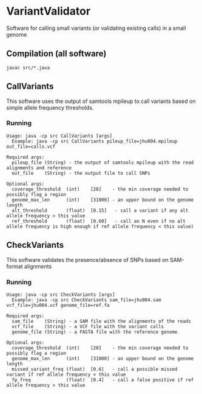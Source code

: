 # VariantValidator

Software for calling small variants (or validating existing calls) in a small genome

## Compilation (all software)

```
javac src/*.java

```

## CallVariants

This software uses the output of samtools mpileup to call variants based on simple allele frequency thresholds.

### Running

```
Usage: java -cp src CallVariants [args]
  Example: java -cp src CallVariants pileup_file=jhu004.mpileup out_file=calls.vcf

Required args:
  pileup_file (String) - the output of samtools mpileup with the read alignments and reference
  out_file    (String) - the output file to call SNPs

Optional args:
  coverage_threshold  (int)    [20]    - the min coverage needed to possibly flag a region
  genome_max_len      (int)    [31000] - an upper bound on the genome length
  alt_threshold       (float)  [0.15]   - call a variant if any alt allele frequency > this value
  ref_threshold       (float)  [0.60]   - call an N even if no alt allele frequency is high enough if ref allele frequency < this value)
```

## CheckVariants

This software validates the presence/absence of SNPs based on SAM-format alignments

### Running

```
Usage: java -cp src CheckVariants [args]
  Example: java -cp src CheckVariants sam_file=jhu004.sam vcf_file=jhu004.vcf genome_file=ref.fa

Required args:
  sam_file    (String) - a SAM file with the alignments of the reads
  vcf_file    (String) - a VCF file with the variant calls
  genome_file (String) - a FASTA file with the reference genome

Optional args:
  coverage_threshold  (int)    [20]    - the min coverage needed to possibly flag a region
  genome_max_len      (int)    [31000] - an upper bound on the genome length
  missed_variant_freq (float)  [0.6]   - call a possible missed variant if ref allele frequency < this value
  fp_freq             (float)  [0.4]   - call a false positive if ref allele frequency > this value
```
